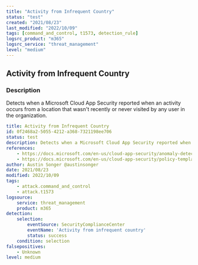 ```yaml
---
title: "Activity from Infrequent Country"
status: "test"
created: "2021/08/23"
last_modified: "2022/10/09"
tags: [command_and_control, t1573, detection_rule]
logsrc_product: "m365"
logsrc_service: "threat_management"
level: "medium"
---
```


## Activity from Infrequent Country

### Description

Detects when a Microsoft Cloud App Security reported when an activity occurs from a location that wasn't recently or never visited by any user in the organization.

```yml
title: Activity from Infrequent Country
id: 0f2468a2-5055-4212-a368-7321198ee706
status: test
description: Detects when a Microsoft Cloud App Security reported when an activity occurs from a location that wasn't recently or never visited by any user in the organization.
references:
    - https://docs.microsoft.com/en-us/cloud-app-security/anomaly-detection-policy
    - https://docs.microsoft.com/en-us/cloud-app-security/policy-template-reference
author: Austin Songer @austinsonger
date: 2021/08/23
modified: 2022/10/09
tags:
    - attack.command_and_control
    - attack.t1573
logsource:
    service: threat_management
    product: m365
detection:
    selection:
        eventSource: SecurityComplianceCenter
        eventName: 'Activity from infrequent country'
        status: success
    condition: selection
falsepositives:
    - Unknown
level: medium

```
